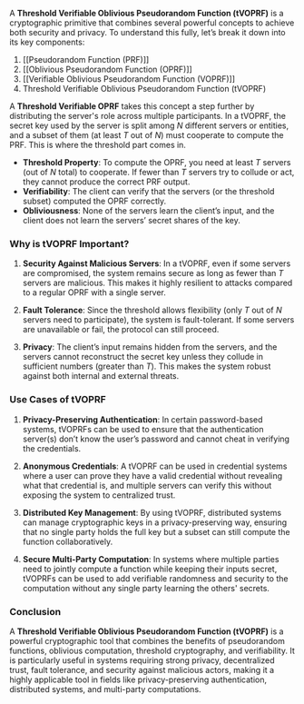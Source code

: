 A **Threshold Verifiable Oblivious Pseudorandom Function (tVOPRF)** is a cryptographic primitive that combines several powerful concepts to achieve both security and privacy. To understand this fully, let’s break it down into its key components:
1. [[Pseudorandom Function (PRF)]]
2. [[Oblivious Pseudorandom Function (OPRF)]]
3. [[Verifiable Oblivious Pseudorandom Function (VOPRF)]]
4. Threshold Verifiable Oblivious Pseudorandom Function (tVOPRF)

A **Threshold Verifiable OPRF** takes this concept a step further by distributing the server's role across multiple participants. In a tVOPRF, the secret key used by the server is split among _N_ different servers or entities, and a subset of them (at least _T_ out of _N_) must cooperate to compute the PRF. This is where the threshold part comes in.

- **Threshold Property**: To compute the OPRF, you need at least _T_ servers (out of _N_ total) to cooperate. If fewer than _T_ servers try to collude or act, they cannot produce the correct PRF output.
- **Verifiability**: The client can verify that the servers (or the threshold subset) computed the OPRF correctly.
- **Obliviousness**: None of the servers learn the client’s input, and the client does not learn the servers’ secret shares of the key.

### Why is tVOPRF Important?

1. **Security Against Malicious Servers**: In a tVOPRF, even if some servers are compromised, the system remains secure as long as fewer than _T_ servers are malicious. This makes it highly resilient to attacks compared to a regular OPRF with a single server.
    
2. **Fault Tolerance**: Since the threshold allows flexibility (only _T_ out of _N_ servers need to participate), the system is fault-tolerant. If some servers are unavailable or fail, the protocol can still proceed.
    
3. **Privacy**: The client’s input remains hidden from the servers, and the servers cannot reconstruct the secret key unless they collude in sufficient numbers (greater than _T_). This makes the system robust against both internal and external threats.
    

### Use Cases of tVOPRF

1. **Privacy-Preserving Authentication**: In certain password-based systems, tVOPRFs can be used to ensure that the authentication server(s) don’t know the user’s password and cannot cheat in verifying the credentials.
    
2. **Anonymous Credentials**: A tVOPRF can be used in credential systems where a user can prove they have a valid credential without revealing what that credential is, and multiple servers can verify this without exposing the system to centralized trust.
    
3. **Distributed Key Management**: By using tVOPRF, distributed systems can manage cryptographic keys in a privacy-preserving way, ensuring that no single party holds the full key but a subset can still compute the function collaboratively.
    
4. **Secure Multi-Party Computation**: In systems where multiple parties need to jointly compute a function while keeping their inputs secret, tVOPRFs can be used to add verifiable randomness and security to the computation without any single party learning the others' secrets.
    

### Conclusion

A **Threshold Verifiable Oblivious Pseudorandom Function (tVOPRF)** is a powerful cryptographic tool that combines the benefits of pseudorandom functions, oblivious computation, threshold cryptography, and verifiability. It is particularly useful in systems requiring strong privacy, decentralized trust, fault tolerance, and security against malicious actors, making it a highly applicable tool in fields like privacy-preserving authentication, distributed systems, and multi-party computations.
